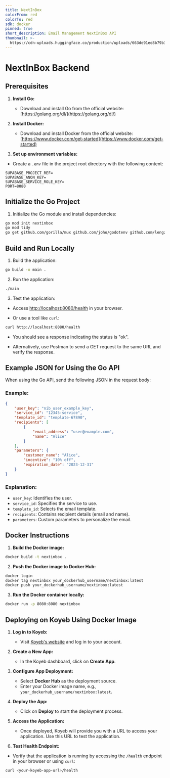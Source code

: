 ```yaml
---
title: NextInBox
colorFrom: red
colorTo: red
sdk: docker
pinned: true
short_description: Email Management NextInBox API
thumbnail: >-
  https://cdn-uploads.huggingface.co/production/uploads/663de91ee8b79b3f9e74461e/sQ_AHOKdSuOrfe7o8Jo31.png
---
```


# NextInBox Backend

## Prerequisites

1. **Install Go:**

   - Download and install Go from the official website: [https://golang.org/dl/](https://golang.org/dl/)

2. **Install Docker:**

   - Download and install Docker from the official website: [https://www.docker.com/get-started](https://www.docker.com/get-started)

3. **Set up environment variables:**

- Create a `.env` file in the project root directory with the following content:

```env
SUPABASE_PROJECT_REF=
SUPABASE_ANON_KEY=
SUPABASE_SERVICE_ROLE_KEY=
PORT=8080

```

## Initialize the Go Project

1. Initialize the Go module and install dependencies:

```bash
go mod init nextinbox
go mod tidy
go get github.com/gorilla/mux github.com/joho/godotenv github.com/lengzuo/supa github.com/rs/cors golang.org/x/time/rate

```

## Build and Run Locally

1. Build the application:

```bash
go build -o main .

```

2. Run the application:

```bash
./main

```

3. Test the application:

- Access [http://localhost:8080/health](http://localhost:8080/health) in your browser.

- Or use a tool like `curl`:

```bash
curl http://localhost:8080/health

```

- You should see a response indicating the status is "ok".

- Alternatively, use Postman to send a GET request to the same URL and verify the response.

## Example JSON for Using the Go API

When using the Go API, send the following JSON in the request body:

### Example:

```json
{
    "user_key": "nib_user_example_key",
    "service_id": "12345-service",
    "template_id": "template-67890",
    "recipients": [
        {
            "email_address": "user@example.com",
            "name": "Alice"
        }
    ],
    "parameters": {
        "customer_name": "Alice",
        "incentive": "10% off",
        "expiration_date": "2023-12-31"
    }
}

```

### Explanation:

- `user_key`: Identifies the user.
- `service_id`: Specifies the service to use.
- `template_id`: Selects the email template.
- `recipients`: Contains recipient details (email and name).
- `parameters`: Custom parameters to personalize the email.

## Docker Instructions

1. **Build the Docker image:**

```bash
docker build -t nextinbox .

```

2. **Push the Docker image to Docker Hub:**

```bash
docker login
docker tag nextinbox your_dockerhub_username/nextinbox:latest
docker push your_dockerhub_username/nextinbox:latest

```

3. **Run the Docker container locally:**

```bash
docker run -p 8080:8080 nextinbox

```

## Deploying on Koyeb Using Docker Image

1. **Log in to Koyeb:**

   - Visit [Koyeb&#39;s website](https://www.koyeb.com/) and log in to your account.

2. **Create a New App:**

   - In the Koyeb dashboard, click on **Create App**.

3. **Configure App Deployment:**

   - Select **Docker Hub** as the deployment source.
   - Enter your Docker image name, e.g., `your_dockerhub_username/nextinbox:latest`.

4. **Deploy the App:**

   - Click on **Deploy** to start the deployment process.

5. **Access the Application:**

   - Once deployed, Koyeb will provide you with a URL to access your application. Use this URL to test the application.

6. **Test Health Endpoint:**

- Verify that the application is running by accessing the `/health` endpoint in your browser or using `curl`:

```bash
curl <your-koyeb-app-url>/health

```
